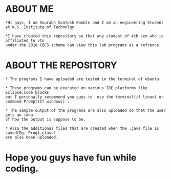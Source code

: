 # ABOUT ME
	*Hi guys, I am Sourabh Santosh Kamble and I am an engineering Student at K.S. Institute of Technolgy.
	
	*I have created this repository so that any student of 4th sem who is affiliated to vtu 
	under the 2018 CBCS scheme can view this lab programs as a refrence.
	
# ABOUT THE REPOSITORY
	* The programs I have uploaded are tested in the terminal of ubuntu.
	
	* These programs can be executed on various IDE platforms like Eclipse,Code blocks 
	but I personally recommend you guys to  use the terminal(if linux) or 
	command Prompt(If windows) .
	
	* The sample output of the programs are also uploaded so that the user gets an idea 
	of how the output is suppose to be.
	
	* Also the additional files that are created when the .java file is saved(Eg. Prog1.class) 
	are also been uploaded.
	
# Hope you guys have fun while coding.
